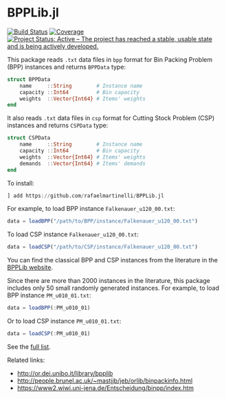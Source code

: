 # BPPLib.jl

<!-- [![Stable](https://img.shields.io/badge/docs-stable-blue.svg)](https://rafaelmartinelli.github.io/BPPLib.jl/stable)
[![Dev](https://img.shields.io/badge/docs-dev-blue.svg)](https://rafaelmartinelli.github.io/BPPLib.jl/dev) -->
[![Build Status](https://github.com/rafaelmartinelli/BPPLib.jl/workflows/CI/badge.svg)](https://github.com/rafaelmartinelli/BPPLib.jl/actions)
[![Coverage](https://codecov.io/gh/rafaelmartinelli/BPPLib.jl/branch/main/graph/badge.svg)](https://codecov.io/gh/rafaelmartinelli/BPPLib.jl)
[![Project Status: Active – The project has reached a stable, usable state and is being actively developed.](https://www.repostatus.org/badges/latest/active.svg)](https://www.repostatus.org/#active)

This package reads `.txt` data files in `bpp` format for Bin Packing Problem (BPP) instances and returns `BPPData` type:
```julia
struct BPPData
    name     ::String        # Instance name
    capacity ::Int64         # Bin capacity
    weights  ::Vector{Int64} # Items' weights
end
```

It also reads `.txt` data files in `csp` format for Cutting Stock Problem (CSP) instances and returns `CSPData` type:
```julia
struct CSPData
    name     ::String        # Instance name
    capacity ::Int64         # Bin capacity
    weights  ::Vector{Int64} # Items' weights
    demands  ::Vector{Int64} # Items' demands
end
```

To install:
```julia
] add https://github.com/rafaelmartinelli/BPPLib.jl
```

For example, to load BPP instance `Falkenauer_u120_00.txt`:
```julia
data = loadBPP("/path/to/BPP/instance/Falkenauer_u120_00.txt")
```

To load CSP instance `Falkenauer_u120_00.txt`:
```julia
data = loadCSP("/path/to/CSP/instance/Falkenauer_u120_00.txt")
```

You can find the classical BPP and CSP instances from the literature in the [BPPLib website](http://or.dei.unibo.it/library/bpplib).

Since there are more than 2000 instances in the literature, this package includes only 50 small randomly generated instances. For example, to load BPP instance `PM_u010_01.txt`: 
```julia
data = loadBPP(:PM_u010_01)
```
Or to load CSP instance `PM_u010_01.txt`: 
```julia
data = loadCSP(:PM_u010_01)
```
See the [full list](https://github.com/rafaelmartinelli/BPPLib.jl/tree/main/data).

Related links:
- http://or.dei.unibo.it/library/bpplib
- http://people.brunel.ac.uk/~mastjjb/jeb/orlib/binpackinfo.html
- https://www2.wiwi.uni-jena.de/Entscheidung/binpp/index.htm
